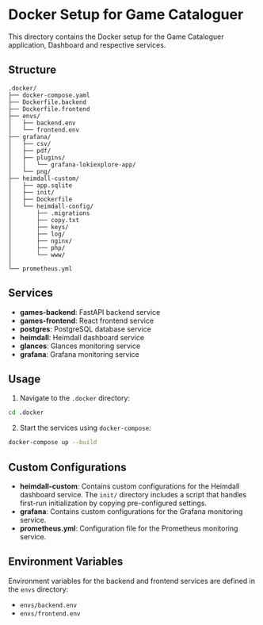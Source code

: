 # Docker Setup for Game Cataloguer

This directory contains the Docker setup for the Game Cataloguer application, Dashboard and respective services.

## Structure
```
.docker/
├── docker-compose.yaml
├── Dockerfile.backend
├── Dockerfile.frontend
├── envs/
│   ├── backend.env
│   └── frontend.env
├── grafana/
│   ├── csv/
│   ├── pdf/
│   ├── plugins/
│   │   └── grafana-lokiexplore-app/
│   └── png/
├── heimdall-custom/
│   ├── app.sqlite
│   ├── init/
│   ├── Dockerfile
│   └── heimdall-config/
│       ├── .migrations
│       ├── copy.txt
│       ├── keys/
│       ├── log/
│       ├── nginx/
│       ├── php/
│       └── www/
│
└── prometheus.yml
```

## Services

- **games-backend**: FastAPI backend service
- **games-frontend**: React frontend service
- **postgres**: PostgreSQL database service
- **heimdall**: Heimdall dashboard service
- **glances**: Glances monitoring service
- **grafana**: Grafana monitoring service

## Usage

1. Navigate to the `.docker` directory:

```bash
cd .docker
```

2. Start the services using `docker-compose`:

```bash
docker-compose up --build
```

## Custom Configurations

- **heimdall-custom**: Contains custom configurations for the Heimdall dashboard service. The `init/` directory includes a script that handles first-run initialization by copying pre-configured settings.
- **grafana**: Contains custom configurations for the Grafana monitoring service.
- **prometheus.yml**: Configuration file for the Prometheus monitoring service.


## Environment Variables

Environment variables for the backend and frontend services are defined in the `envs` directory:

- `envs/backend.env`
- `envs/frontend.env`